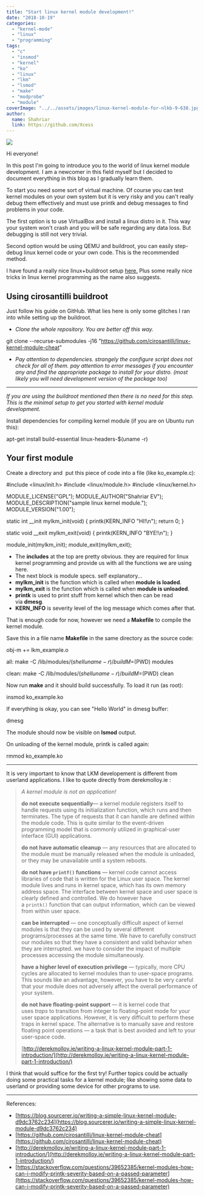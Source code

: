 ```yaml
---
title: "Start linux kernel module development!"
date: "2018-10-19"
categories: 
  - "kernel-mode"
  - "linux"
  - "programming"
tags: 
  - "c"
  - "insmod"
  - "kernel"
  - "ko"
  - "linux"
  - "lkm"
  - "lsmod"
  - "make"
  - "modprobe"
  - "module"
coverImage: "../../assets/images/linux-kernel-module-for-nlkb-9-638.jpg"
author:
  name: Shahriar
  link: https://github.com/Xcess
---
```


![](../../assets/images/linux-kernel-module-for-nlkb-9-638.jpg)

Hi everyone!

In this post I'm going to introduce you to the world of linux kernel module development. I am a newcomer in this field myself but I decided to document everything in this blog as I gradually learn them.

To start you need some sort of virtual machine. Of course you can test kernel modules on your own system but it is very risky and you can't really debug them effectively and must use printk and debug messages to find problems in your code.

The first option is to use VirtualBox and install a linux distro in it. This way your system won't crash and you will be safe regarding any data loss. But debugging is still not very trivial.

Second option would be using QEMU and buildroot, you can easily step-debug linux kernel code or your own code. This is the recommended method.

I have found a really nice linux+buildroot setup [here.](https://github.com/cirosantilli/linux-kernel-module-cheat) Plus some really nice tricks in linux kernel programming as the name also suggests.

## Using cirosantilli buildroot

Just follow his guide on GitHub. What lies here is only some glitches I ran into while setting up the buildroot.

- _Clone the whole repository. You are better off this way._

git clone --recurse-submodules -j16 "https://github.com/cirosantilli/linux-kernel-module-cheat"

- _Pay attention to dependencies. strangely the configure script does not check for all of them. pay attention to error messages if you encounter any and find the appropriate package to install for your distro. (most likely you will need development version of the package too)_

* * *

_If you are using the buildroot mentioned then there is no need for this step. This is the minimal setup to get you started with kernel module development._

Install dependencies for compiling kernel module (if you are on Ubuntu run this):

apt-get install build-essential linux-headers-$(uname -r)

## Your first module

Create a directory and  put this piece of code into a file (like ko\_example.c):

#include <linux/init.h>
#include <linux/module.h>
#include <linux/kernel.h>

MODULE\_LICENSE("GPL");
MODULE\_AUTHOR("Shahriar EV");
MODULE\_DESCRIPTION("sample linux kernel module.");
MODULE\_VERSION("1.00");

static int \_\_init mylkm\_init(void) {
 printk(KERN\_INFO "HI!\\n");
 return 0;
}

static void \_\_exit mylkm\_exit(void) {
 printk(KERN\_INFO "BYE!\\n");
}

module\_init(mylkm\_init);
module\_exit(mylkm\_exit);

- The **includes** at the top are pretty obvious. they are required for linux kernel programming and provide us with all the functions we are using here.
- The next block is module specs. self explanatory...
- **mylkm\_init** is the function which is called when **module is loaded**.
- **mylkm\_exit** is the function which is called when **module is unloaded**.
- **printk** is used to print stuff from kernel which then can be read via **dmesg**.
- **KERN\_INFO** is severity level of the log message which comes after that.  
    

That is enough code for now, however we need a **Makefile** to compile the kernel module.

Save this in a file name **Makefile** in the same directory as the source code:

obj-m += lkm\_example.o

all:
 make -C /lib/modules/$(shell uname -r)/build M=$(PWD) modules

clean:
 make -C /lib/modules/$(shell uname -r)/build M=$(PWD) clean

Now run **make** and it should build successfully. To load it run (as root):

insmod ko\_example.ko

If everything is okay, you can see "Hello World" in dmesg buffer:

dmesg

The module should now be visible on **lsmod** output.

On unloading of the kernel module, printk is called again:

rmmod ko\_example.ko

* * *

It is very important to know that LKM developement is different from userland applications. I like to quote directly from derekmolloy.ie :

> _A kernel module is not an application!_
> 
> **do not execute sequentially**— a kernel module registers itself to handle requests using its initialization function, which runs and then terminates. The type of requests that it can handle are defined within the module code. This is quite similar to the event-driven programming model that is commonly utilized in graphical-user interface (GUI) applications.
> 
> **do not have automatic cleanup** — any resources that are allocated to the module must be manually released when the module is unloaded, or they may be unavailable until a system reboots.
> 
> **do not have `printf()` functions** — kernel code cannot access libraries of code that is written for the Linux user space. The kernel module lives and runs in kernel space, which has its own memory address space. The interface between kernel space and user space is clearly defined and controlled. We do however have a `printk()` function that can output information, which can be viewed from within user space.
> 
> **can be interrupted** — one conceptually difficult aspect of kernel modules is that they can be used by several different programs/processes at the same time. We have to carefully construct our modules so that they have a consistent and valid behavior when they are interrupted. we have to consider the impact of multiple processes accessing the module simultaneously.
> 
> **have a higher level of execution privilege** — typically, more CPU cycles are allocated to kernel modules than to user-space programs. This sounds like an advantage, however, you have to be very careful that your module does not adversely affect the overall performance of your system.
> 
> **do not have floating-point support** — it is kernel code that uses _traps_ to transition from integer to floating-point mode for your user space applications. However, it is very difficult to perform these traps in kernel space. The alternative is to manually save and restore floating point operations — a task that is best avoided and left to your user-space code.
> 
> [http://derekmolloy.ie/writing-a-linux-kernel-module-part-1-introduction/](http://derekmolloy.ie/writing-a-linux-kernel-module-part-1-introduction/)

I think that would suffice for the first try! Further topics could be actually doing some practical tasks for a kernel module; like showing some data to userland or providing some device for other programs to use.

* * *

References:

- [https://blog.sourcerer.io/writing-a-simple-linux-kernel-module-d9dc3762c234](https://blog.sourcerer.io/writing-a-simple-linux-kernel-module-d9dc3762c234)
- [https://github.com/cirosantilli/linux-kernel-module-cheat](https://github.com/cirosantilli/linux-kernel-module-cheat)
- [http://derekmolloy.ie/writing-a-linux-kernel-module-part-1-introduction/](http://derekmolloy.ie/writing-a-linux-kernel-module-part-1-introduction/)
- [https://stackoverflow.com/questions/39652385/kernel-modules-how-can-i-modify-printk-severity-based-on-a-passed-parameter](https://stackoverflow.com/questions/39652385/kernel-modules-how-can-i-modify-printk-severity-based-on-a-passed-parameter)
